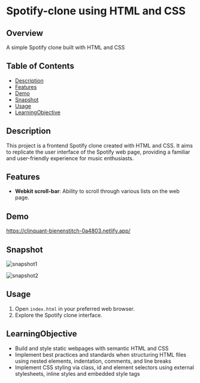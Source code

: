 # Spotify-clone using HTML and CSS

## Overview

A simple Spotify clone built with HTML and CSS

## Table of Contents
- [Description](#Description)
- [Features](#Features)
- [Demo](#Demo)
- [Snapshot](#Snapshot)
- [Usage](#Usage)
- [LearningObjective](#LearningObjective)


## Description
This project is a frontend Spotify clone created with HTML and CSS. It aims to replicate the user interface of the Spotify web page, providing a familiar and user-friendly experience for music enthusiasts.

## Features
- **Webkit scroll-bar**: Ability to scroll through various lists on the web page.

## Demo
https://clinquant-bienenstitch-0a4803.netlify.app/

## Snapshot
![snapshot1](https://github.com/yadavpratibha/WebDevelopment/assets/25881107/40c293c9-ea67-4be5-b231-2d992cf6ac5a)

![snapshot2](https://github.com/yadavpratibha/WebDevelopment/assets/25881107/db33c7d5-386a-4959-ae06-2675dbd0c66a)

## Usage

1. Open `index.html` in your preferred web browser.
2. Explore the Spotify clone interface.

## LearningObjective
* Build and style static webpages with semantic HTML and CSS
* Implement best practices and standards when structuring HTML files using nested elements, indentation, comments, and line breaks
* Implement CSS styling via class, id and element selectors using external stylesheets, inline styles and embedded style tags


